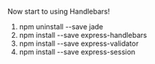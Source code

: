 Now start to using Handlebars!

1. npm uninstall --save jade
2. npm install --save express-handlebars
3. npm install --save express-validator
3. npm install --save express-session